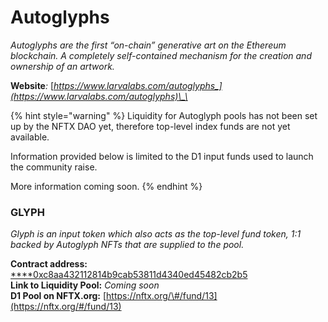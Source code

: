 # Autoglyphs

_Autoglyphs are the first “on-chain” generative art on the Ethereum blockchain. A completely self-contained mechanism for the creation and ownership of an artwork._

**Website**_:_ [_https://www.larvalabs.com/autoglyphs_](https://www.larvalabs.com/autoglyphs)\_\_

{% hint style="warning" %}
Liquidity for Autoglyph pools has not been set up by the NFTX DAO yet, therefore top-level index funds are not yet available.

Information provided below is limited to the D1 input funds used to launch the community raise.

More information coming soon.
{% endhint %}

### **GLYPH**

_Glyph is an input token which also acts as the top-level fund token, 1:1 backed by Autoglyph NFTs that are supplied to the pool._

**Contract address:**[ ****0xc8aa432112814b9cab53811d4340ed45482cb2b5](https://etherscan.io/token/0xc8aa432112814b9cab53811d4340ed45482cb2b5)  
**Link to Liquidity Pool:** _Coming soon_  
**D1 Pool on NFTX.org:** [https://nftx.org/\#/fund/13](https://nftx.org/#/fund/13)

